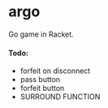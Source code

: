 # argo

Go game in Racket.

#### Todo:

* forfeit on disconnect
* pass button
* forfeit button
* SURROUND FUNCTION
